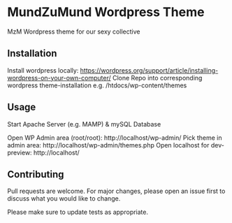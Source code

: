 # MundZuMund Wordpress Theme

MzM Wordpress theme for our sexy collective

## Installation

Install wordpress locally: https://wordpress.org/support/article/installing-wordpress-on-your-own-computer/
Clone Repo into corresponding wordpress theme-installation e.g. /htdocs/wp-content/themes

## Usage

Start Apache Server (e.g. MAMP) & mySQL Database

Open WP Admin area (root/root): http://localhost/wp-admin/
Pick theme in admin area: http://localhost/wp-admin/themes.php
Open localhost for dev-preview: http://localhost/ 


## Contributing
Pull requests are welcome. For major changes, please open an issue first to discuss what you would like to change.

Please make sure to update tests as appropriate.
